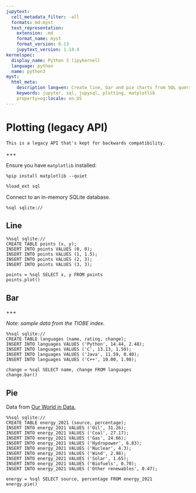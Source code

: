 ```yaml
---
jupytext:
  cell_metadata_filter: -all
  formats: md:myst
  text_representation:
    extension: .md
    format_name: myst
    format_version: 0.13
    jupytext_version: 1.14.4
kernelspec:
  display_name: Python 3 (ipykernel)
  language: python
  name: python3
myst:
  html_meta:
    description lang=en: Create line, bar and pie charts from SQL queries in a Jupyter notebook using JupySQL
    keywords: jupyter, sql, jupysql, plotting, matplotlib
    property=og:locale: en_US
---
```


# Plotting (legacy API)

```{note}
This is a legacy API that's kept for backwards compatibility.
```

+++

Ensure you have `matplotlib` installed:

```{code-cell} ipython3
%pip install matplotlib --quiet
```

```{code-cell} ipython3
%load_ext sql
```

Connect to an in-memory SQLite database.

```{code-cell} ipython3
%sql sqlite://
```

## Line

```{code-cell} ipython3
%%sql sqlite://
CREATE TABLE points (x, y);
INSERT INTO points VALUES (0, 0);
INSERT INTO points VALUES (1, 1.5);
INSERT INTO points VALUES (2, 3);
INSERT INTO points VALUES (3, 3);
```

```{code-cell} ipython3
points = %sql SELECT x, y FROM points
points.plot()
```

## Bar

+++

*Note: sample data from the TIOBE index.*

```{code-cell} ipython3
%%sql sqlite://
CREATE TABLE languages (name, rating, change);
INSERT INTO languages VALUES ('Python', 14.44, 2.48);
INSERT INTO languages VALUES ('C', 13.13, 1.50);
INSERT INTO languages VALUES ('Java', 11.59, 0.40);
INSERT INTO languages VALUES ('C++', 10.00, 1.98);
```

```{code-cell} ipython3
change = %sql SELECT name, change FROM languages
change.bar()
```

## Pie

Data from [Our World in Data.](https://ourworldindata.org/grapher/energy-consumption-by-source-and-country?time=latest)

```{code-cell} ipython3
%%sql sqlite://
CREATE TABLE energy_2021 (source, percentage);
INSERT INTO energy_2021 VALUES ('Oil', 31.26);
INSERT INTO energy_2021 VALUES ('Coal', 27.17);
INSERT INTO energy_2021 VALUES ('Gas', 24.66);
INSERT INTO energy_2021 VALUES ('Hydropower', 6.83);
INSERT INTO energy_2021 VALUES ('Nuclear', 4.3);
INSERT INTO energy_2021 VALUES ('Wind', 2.98);
INSERT INTO energy_2021 VALUES ('Solar', 1.65);
INSERT INTO energy_2021 VALUES ('Biofuels', 0.70);
INSERT INTO energy_2021 VALUES ('Other renewables', 0.47);
```

```{code-cell} ipython3
energy = %sql SELECT source, percentage FROM energy_2021
energy.pie()
```
